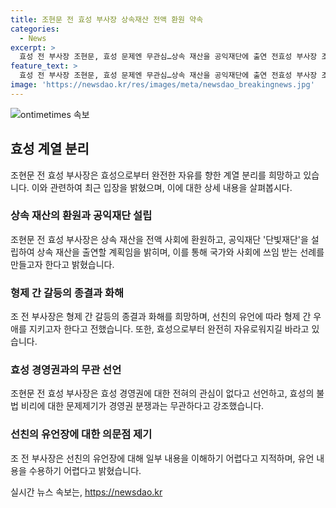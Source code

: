 ```yaml
---
title: 조현문 전 효성 부사장 상속재산 전액 환원 약속
categories:
  - News
excerpt: >
  효성 전 부사장 조현문, 효성 문제엔 무관심…상속 재산을 공익재단에 출연 전효성 부사장 조현문은 효성의 경영권 분쟁과 무관심함을 강조하며, 상속 재산을 공익재단에 출연할 예정이라고 밝혔다. 단빛재단을 설립해 이름을 지었으며, 효성을 완전히 자유로워지는 것을 희망으로 밝힌 그는 선친의 유언을 받들어 화해를 이루고 싶다고 전했다. 또한, 계열 분리에 동의해주기를 바라는 발언을 했다. 함께하는 공익재단 설립 예정인 공동상속인의 협조를 믿는다는 것이다.
feature_text: >
  효성 전 부사장 조현문, 효성 문제엔 무관심…상속 재산을 공익재단에 출연 전효성 부사장 조현문은 효성의 경영권 분쟁과 무관심함을 강조하며, 상속 재산을 공익재단에 출연할 예정이라고 밝혔다. 단빛재단을 설립해 이름을 지었으며, 효성을 완전히 자유로워지는 것을 희망으로 밝힌 그는 선친의 유언을 받들어 화해를 이루고 싶다고 전했다. 또한, 계열 분리에 동의해주기를 바라는 발언을 했다. 함께하는 공익재단 설립 예정인 공동상속인의 협조를 믿는다는 것이다.
image: 'https://newsdao.kr/res/images/meta/newsdao_breakingnews.jpg'
---
```


<p><img src="https://newsdao.kr/res/images/meta/newsdao_breakingnews.jpg" alt="ontimetimes 속보" /></p>

<h2 data-ke-size="size26">효성 계열 분리</h2>

<p data-ke-size="size16">조현문 전 효성 부사장은 효성으로부터 완전한 자유를 향한 계열 분리를 희망하고 있습니다. 이와 관련하여 최근 입장을 밝혔으며, 이에 대한 상세 내용을 살펴봅시다.</p>

<h3>상속 재산의 환원과 공익재단 설립</h3>

<p data-ke-size="size16">조현문 전 효성 부사장은 상속 재산을 전액 사회에 환원하고, 공익재단 '단빛재단'을 설립하여 상속 재산을 출연할 계획임을 밝히며, 이를 통해 국가와 사회에 쓰임 받는 선례를 만들고자 한다고 밝혔습니다.</p>

<h3>형제 간 갈등의 종결과 화해</h3>

<p data-ke-size="size16">조 전 부사장은 형제 간 갈등의 종결과 화해를 희망하며, 선친의 유언에 따라 형제 간 우애를 지키고자 한다고 전했습니다. 또한, 효성으로부터 완전히 자유로워지길 바라고 있습니다.</p>

<h3>효성 경영권과의 무관 선언</h3>

<p data-ke-size="size16">조현문 전 효성 부사장은 효성 경영권에 대한 전혀의 관심이 없다고 선언하고, 효성의 불법 비리에 대한 문제제기가 경영권 분쟁과는 무관하다고 강조했습니다.</p>

<h3>선친의 유언장에 대한 의문점 제기</h3>

<p data-ke-size="size16">조 전 부사장은 선친의 유언장에 대해 일부 내용을 이해하기 어렵다고 지적하며, 유언 내용을 수용하기 어렵다고 밝혔습니다.</p>
실시간 뉴스 속보는, <a href="https://newsdao.kr" rel="dofollow">https://newsdao.kr</a>



